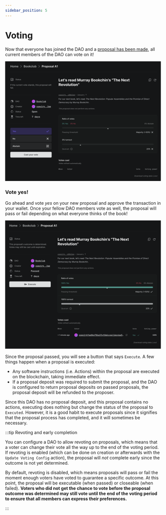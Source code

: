 ```yaml
---
sidebar_position: 5
---
```


# Voting

Now that everyone has joined the DAO and a [proposal has been
made](./create-a-proposal.md), all current members of the DAO can vote on it!

![Proposal vote](/img/quickstart/proposal-vote.png)

### Vote yes!

Go ahead and vote _yes_ on your new proposal and approve the transaction in your
wallet. Once your fellow DAO members vote as well, the proposal will pass or
fail depending on what everyone thinks of the book!

![Proposal passed](/img/quickstart/proposal-vote-done.png)

Since the proposal passed, you will see a button that says `Execute`. A few
things happen when a proposal is executed:

- Any software instructions (i.e. Actions) within the proposal are executed on
  the blockchain, taking immediate effect.
- If a proposal deposit was required to submit the proposal, and the DAO is
  configured to return proposal deposits on passed proposals, the proposal
  deposit will be refunded to the proposer.

Since this DAO has no proposal deposit, and this proposal contains no actions,
executing does nothing but change the status of the proposal to `Executed`.
However, it is a good habit to execute proposals since it signifies that the
proposal process has completed, and it will sometimes be necessary.

:::tip Revoting and early completion

You can configure a DAO to allow revoting on proposals, which means that a voter
can change their vote all the way up to the end of the voting period. If
revoting is enabled (which can be done on creation or afterwards with the
`Update Voting Config` action), the proposal will _not_ complete early since the
outcome is not yet determined.

By default, revoting is disabled, which means proposals will pass or fail the
moment enough voters have voted to guarantee a specific outcome. At this point,
the proposal will be executable (when passed) or closeable (when failed).
**Voters who did not get the chance to vote before the proposal outcome was
determined may still vote until the end of the voting period to ensure that all
members can express their preferences.**

:::
